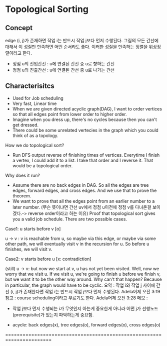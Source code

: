 # Topological Sorting

## Concept

edge (i, j)가 존재하면 작업 i는 반드시 작업 j보다 먼저 수행된다. 그림의 모든 간선에 대해서 이 성질만 만족하면 어떤 순서라도 좋다. 이러한 성질을 만족하는 정렬을 위상정렬이라고 한다. 

* 정점 u의 진입간선 : u에 연결된 간선 중 u로 향하는 간선 
* 정점 u의 진출간선 : u에 연결된 간선 중 u로 나가는 간선

## Characterisitcs

* Used for Job scheduling
* Very fast, Linear time
* When we are given directed acyclic graph(DAG), I want to order vertices so that all edges point from lower order to higher order.
* Imagine when you dress up, there's no cycles because then you can't get dressed.
* There could be some unrelated vertecies in the graph which you could think of as a topology.

How we do topological sort?

* Run DFS output reverse of finishing times of vertices. Everytime I finish a vertex, I could add it to a list. I take that order and I reverse it. That would be a topological order.

Why does it run?

* Assume there are no back edges in DAG. So all the edges are tree edges, forward edges, and cross edges. And we use that to prove the theorem.
* We want to prove that all the edges point from an earlier number to a later number.
(무슨 뜻이냐면 간선 uv에서 정점 u이전에 정점 v를 다녀온걸 보이겠다.-> reverse order이라고 하는 이유)
Proof that topological sort gives you a valid job schedule.
There are two possible cases.

Case1: u starts before v [o]

u → v : v is reachable from u, so maybe via this edge, or maybe via some other path, we will eventually visit v in the recursion for u. So before u finishes, we will visit v.

Case2: v starts before u [x: contradiction]

(still) u → v: but now we start at v, u has not yet been visited. Well, now we worry that we visit u. If we visit u, we're going to finish u before we finish v, but we want it to be the other way around. Why can't that happen? Because in particular, the graph would have to be cyclic.
요약 : 작업 i와 작업 j 사이에 간선 (i, j)가 존재한다면 작업 i는 반드시 작업 j보다 먼저 수행된다.
Adela어제 오전 3:19
참고 : course scheduling이라고 부르기도 한다.
Adela어제 오전 3:28
메모 :
- 작업 j보다 먼저 수행되는 i가 무엇인지 아는게 중요한게 아니라 어떤 j가 선행노드(prerequisite)가 있는지 파악하는게 중요함.

* acycle: back edges(x), tree edges(o), forward edges(o), cross edges(o)
  
======================================================================
